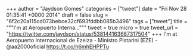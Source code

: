
+++
author = "Jaydson Gomes"
categories = ["tweet"]
date = "Fri Nov 28 01:35:41 +0000 2014"
draft = false
slug = "6f2c20a115cd073bebce32cf693fddbb085b3496"
tags = ["tweet"]
title = """I'm at Aeropuerto Interna..."""
tweet = true
micro = true
tweet_url = "https://twitter.com/jaydson/status/538144163687317504"
+++
I'm at Aeropuerto Internacional de Ezeiza - Ministro Pistarini (EZE) - @aa2000oficial https://t.co/h6mhEHPPTu

